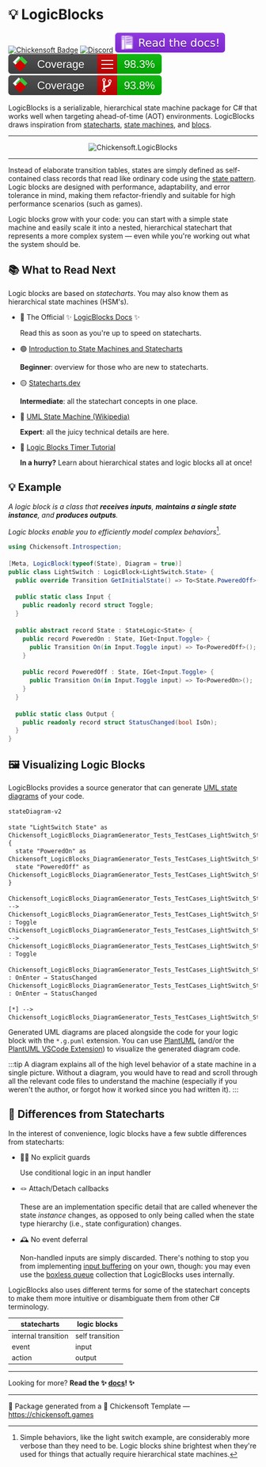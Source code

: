 # 💡 LogicBlocks

[![Chickensoft Badge][chickensoft-badge]][chickensoft-website] [![Discord][discord-badge]][discord] [![Read the docs][read-the-docs-badge]][docs] ![line coverage][line-coverage] ![branch coverage][branch-coverage]

LogicBlocks is a serializable, hierarchical state machine package for C# that works well when targeting ahead-of-time (AOT) environments. LogicBlocks draws inspiration from [statecharts], [state machines][state-machines], and [blocs][bloc-pattern].

---

<p align="center">
<img alt="Chickensoft.LogicBlocks" src="Chickensoft.LogicBlocks/icon.png" width="200">
</p>

---

Instead of elaborate transition tables, states are simply defined as self-contained class records that read like ordinary code using the [state pattern][state-pattern]. Logic blocks are designed with performance, adaptability, and error tolerance in mind, making them refactor-friendly and suitable for high performance scenarios (such as games).

Logic blocks grow with your code: you can start with a simple state machine and easily scale it into a nested, hierarchical statechart that represents a more complex system — even while you're working out what the system should be.

## 📚 What to Read Next

Logic blocks are based on _statecharts_. You may also know them as hierarchical state machines (HSM's).

- 🚨 The Official ✨ [LogicBlocks Docs][docs] ✨

  Read this as soon as you're up to speed on statecharts.

- 🟢 [Introduction to State Machines and Statecharts][xstate-intro]

  **Beginner**: overview for those who are new to statecharts.

- 🟡 [Statecharts.dev][statecharts]

  **Intermediate**: all the statechart concepts in one place.

- 🔴 [UML State Machine (Wikipedia)][UML]

  **Expert**: all the juicy technical details are here.

- 🔵 [Logic Blocks Timer Tutorial][tutorial]

  **In a hurry?** Learn about hierarchical states and logic blocks all at once!

## 💡 Example

_A logic block is a class that **receives inputs**, **maintains a single state instance**, and **produces outputs**._

_Logic blocks enable you to efficiently model complex behaviors_[^1].

```csharp
using Chickensoft.Introspection;

[Meta, LogicBlock(typeof(State), Diagram = true)]
public class LightSwitch : LogicBlock<LightSwitch.State> {
  public override Transition GetInitialState() => To<State.PoweredOff>();

  public static class Input {
    public readonly record struct Toggle;
  }

  public abstract record State : StateLogic<State> {
    public record PoweredOn : State, IGet<Input.Toggle> {
      public Transition On(in Input.Toggle input) => To<PoweredOff>();
    }

    public record PoweredOff : State, IGet<Input.Toggle> {
      public Transition On(in Input.Toggle input) => To<PoweredOn>();
    }
  }

  public static class Output {
    public readonly record struct StatusChanged(bool IsOn);
  }
}
```

## 🖼️ Visualizing Logic Blocks

LogicBlocks provides a source generator that can generate [UML state diagrams][UML] of your code.

```mermaid
stateDiagram-v2

state "LightSwitch State" as Chickensoft_LogicBlocks_DiagramGenerator_Tests_TestCases_LightSwitch_State {
  state "PoweredOn" as Chickensoft_LogicBlocks_DiagramGenerator_Tests_TestCases_LightSwitch_State_PoweredOn
  state "PoweredOff" as Chickensoft_LogicBlocks_DiagramGenerator_Tests_TestCases_LightSwitch_State_PoweredOff
}

Chickensoft_LogicBlocks_DiagramGenerator_Tests_TestCases_LightSwitch_State_PoweredOff --> Chickensoft_LogicBlocks_DiagramGenerator_Tests_TestCases_LightSwitch_State_PoweredOn : Toggle
Chickensoft_LogicBlocks_DiagramGenerator_Tests_TestCases_LightSwitch_State_PoweredOn --> Chickensoft_LogicBlocks_DiagramGenerator_Tests_TestCases_LightSwitch_State_PoweredOff : Toggle

Chickensoft_LogicBlocks_DiagramGenerator_Tests_TestCases_LightSwitch_State_PoweredOff : OnEnter → StatusChanged
Chickensoft_LogicBlocks_DiagramGenerator_Tests_TestCases_LightSwitch_State_PoweredOn : OnEnter → StatusChanged

[*] --> Chickensoft_LogicBlocks_DiagramGenerator_Tests_TestCases_LightSwitch_State_PoweredOff
```

Generated UML diagrams are placed alongside the code for your logic block with the `*.g.puml` extension. You can use [PlantUML] (and/or the [PlantUML VSCode Extension]) to visualize the generated diagram code.

:::tip
A diagram explains all of the high level behavior of a state machine in a single picture. Without a diagram, you would have to read and scroll through all the relevant code files to understand the machine (especially if you weren't the author, or forgot how it worked since you had written it).
:::

## 🤫 Differences from Statecharts

In the interest of convenience, logic blocks have a few subtle differences from statecharts:

- 💂‍♀️ No explicit guards

  Use conditional logic in an input handler

- 🪢 Attach/Detach callbacks

  These are an implementation specific detail that are called whenever the state _instance_ changes, as opposed to only being called when the state type hierarchy (i.e., state configuration) changes.

- 🕰️ No event deferral

  Non-handled inputs are simply discarded. There's nothing to stop you from implementing [input buffering] on your own, though: you may even use the [boxless queue] collection that LogicBlocks uses internally.

LogicBlocks also uses different terms for some of the statechart concepts to make them more intuitive or disambiguate them from other C# terminology.

| statecharts         | logic blocks    |
| ------------------- | --------------- |
| internal transition | self transition |
| event               | input           |
| action              | output          |

[^1]: Simple behaviors, like the light switch example, are considerably more verbose than they need to be. Logic blocks shine brightest when they're used for things that actually require hierarchical state machines.

---

Looking for more? **Read the ✨ [docs]! ✨**

--- 
🐣 Package generated from a 🐤 Chickensoft Template — <https://chickensoft.games>

[chickensoft-badge]: https://raw.githubusercontent.com/chickensoft-games/chickensoft_site/main/static/img/badges/chickensoft_badge.svg
[chickensoft-website]: https://chickensoft.games
[discord-badge]: https://raw.githubusercontent.com/chickensoft-games/chickensoft_site/main/static/img/badges/discord_badge.svg
[discord]: https://discord.gg/gSjaPgMmYW
[read-the-docs-badge]: https://raw.githubusercontent.com/chickensoft-games/chickensoft_site/main/static/img/badges/read_the_docs_badge.svg
[docs]: https://chickensoft.games/docs/logic_blocks
[branch-coverage]: Chickensoft.LogicBlocks.Tests/badges/branch_coverage.svg
[line-coverage]: Chickensoft.LogicBlocks.Tests/badges/line_coverage.svg

[xstate-intro]: https://xstate.js.org/docs/guides/introduction-to-state-machines-and-statecharts/
[statecharts]: https://statecharts.dev/
[UML]: https://en.wikipedia.org/wiki/UML_state_machine
[PlantUML VSCode Extension]: https://marketplace.visualstudio.com/items?itemName=jebbs.plantuml
[PlantUML]: https://plantuml.com/
[input buffering]: https://supersmashbros.fandom.com/wiki/Input_Buffering
[boxless queue]: https://github.com/chickensoft-games/Collections?tab=readme-ov-file#boxless-queue
[bloc-pattern]: https://www.flutteris.com/blog/en/reactive-programming-streams-bloc
[state-machines]: https://en.wikipedia.org/wiki/Finite-state_machine
[state-pattern]: https://en.wikipedia.org/wiki/State_pattern
[tutorial]: https://chickensoft.games/docs/logic_blocks/tutorial
